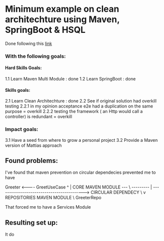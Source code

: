 # Minimum example on clean architechture using Maven, SpringBoot & HSQL

Done following this [link](https://www.slideshare.net/mattiabattiston/real-life-clean-architecture-61242830)

### With the following goals:
#### Hard Skills Goals:
1.1 Learn Maven Multi Module : done
1.2 Learn SpringBoot : done
#### Skills goals:
2.1 Learn Clean Architechture : done
2.2 See if original solution had overkill testing
	2.2.1 in my opinion acceptance e2e had a duplication on the same purpose = overkill
	2.2.2 testing the framework ( an Http would call a controller) is redundant = overkill  
### Impact goals:
3.1 Have a seed from where to grow a personal project
3.2 Provide a Maven version of Mattias approach

## Found problems:
I've found that maven prevention on circular dependecies prevented me to have 

Greeter <---- GreetUseCase
   ^            |               CORE MAVEN MODULE 
--- \ --------- | -------------------------------------------> CIRCULAR DEPENDECY
     \          v               REPOSITORIES MAVEN MODULE
      \ GreeterRepo 

That forced me to have a Services Module

## Resulting set up:




It do
